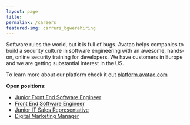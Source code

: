 ```yaml
---
layout: page
title:
permalink: /careers
featured-img: carrers_bgwerehiring
---
```


Software rules the world, but it is full of bugs. Avatao helps companies to build a security culture in software engineering with an awesome, hands-on, online security training for developers. We have customers in Europe and we are getting substantial interest in the US.

To learn more about our platform check it out [platform.avatao.com](https://platform.avatao.com)

**Open positions**:

- [Junior Front End Software Engineer](/careers/junior-frontend-engineer)
- [Front End Software Engineer](/careers/frontend-engineer)
- [Junior IT Sales Representative](/careers/junior-it-sales-representative)
- [Digital Marketing Manager](/careers/digital-marketing-manager)

